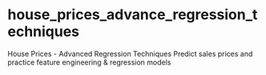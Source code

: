 # house_prices_advance_regression_techniques
House Prices - Advanced Regression Techniques Predict sales prices and practice feature engineering &amp; regression models
